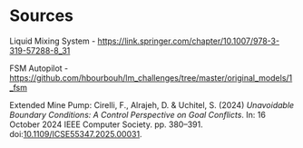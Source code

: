 # Sources

Liquid Mixing System - https://link.springer.com/chapter/10.1007/978-3-319-57288-8_31

FSM Autopilot - https://github.com/hbourbouh/lm_challenges/tree/master/original_models/1_fsm

Extended Mine Pump: Cirelli, F., Alrajeh, D. & Uchitel, S. (2024) _Unavoidable Boundary Conditions: A Control Perspective on Goal Conflicts_. In: 16 October 2024 IEEE Computer Society. pp. 380–391. doi:[10.1109/ICSE55347.2025.00031](https://doi.org/10.1109/ICSE55347.2025.00031).